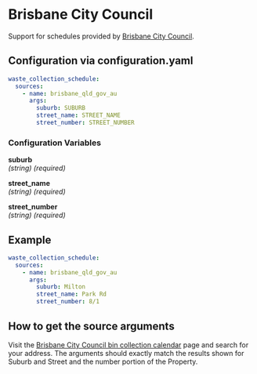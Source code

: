 # Brisbane City Council

Support for schedules provided by [Brisbane City Council](https://www.brisbane.qld.gov.au/clean-and-green/rubbish-tips-and-bins/rubbish-collections/bin-collection-calendar).

## Configuration via configuration.yaml

```yaml
waste_collection_schedule:
  sources:
    - name: brisbane_qld_gov_au
      args:
        suburb: SUBURB
        street_name: STREET_NAME
        street_number: STREET_NUMBER
```

### Configuration Variables

**suburb**  
*(string) (required)*

**street_name**  
*(string) (required)*

**street_number**  
*(string) (required)*

## Example

```yaml
waste_collection_schedule:
  sources:
    - name: brisbane_qld_gov_au
      args:
        suburb: Milton
        street_name: Park Rd
        street_number: 8/1
```

## How to get the source arguments

Visit the [Brisbane City Council bin collection calendar](https://www.brisbane.qld.gov.au/clean-and-green/rubbish-tips-and-bins/rubbish-collections/bin-collection-calendar) page and search for your address.  The arguments should exactly match the results shown for Suburb and Street and the number portion of the Property.
